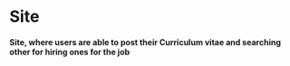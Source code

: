 # Site
#### Site, where users are able to post their Curriculum vitae and searching other for hiring ones for the job ####
